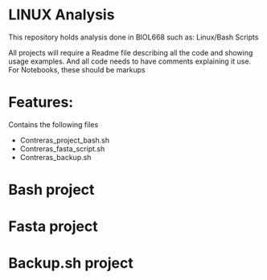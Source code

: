 # LINUX Analysis
This repository holds analysis done in BIOL668 such as: Linux/Bash Scripts

All projects will require a Readme file describing all the code and showing usage
examples. And all code needs to have comments explaining it use. For Notebooks, these
should be markups

# Features:
Contains the following files
* Contreras_project_bash.sh
* Contreras_fasta_script.sh
* Contreras_backup.sh

# Bash project


# Fasta project


# Backup.sh project


